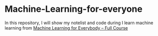 # Machine-Learning-for-everyone

In this repository, I will show my notelist and code during I learn machine learning from [Machine Learning for Everybody – Full Course](https://www.youtube.com/watch?v=i_LwzRVP7bg)
